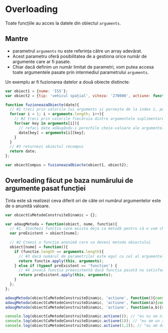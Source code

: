 # Overloading

Toate funcțiile au acces la datele din obiectul `arguments`.

## Mantre

- parametrul `arguments` nu este referința către un array adevărat.
- Acest parametru oferă posibilitatea de a gestiona orice număr de argumente care ar fi pasate.
- Chiar dacă definim un număr limitat de parametri, vom putea accesa toate argumentele pasate prin intermediul parametrului `arguments`.

Un exemplu ar fi fuzionarea datelor a două obiecte distincte:

```javascript
var obiect1 = {nume: 'ISS'};
var obiect2 = {tip: 'vehicul spațial', viteza: '270000', actiune: function(){console.log('ceva din obiect');}};

function fuzioneazaObiecte(date){
  // #1 treci prin valorile lui arguments și pornește de la index 1, pentru că pentru 0 este primimul argument
  for(var i = 1; i < arguments.length; i++){
    // #2 treci prin valorile fiecăruia dintre argumentele suplimentare pasate
    for(var key in arguments[i]){
      // refaci date adăugându-i perechile cheie-valoare ale argumentelor suplimentar pasate.
      date[key] = arguments[i][key];
    }
  }
  // #3 returnezi obiectul recompus
  return date;
};

var obiectCompus = fuzioneazaObiecte(obiect1, obiect2);
```

## Overloading făcut pe baza numărului de argumente pasat funcției

Ținta este să realizezi ceva diferit ori de câte ori numărul argumentelor este de o anumită valoare.

```javascript
var obiectCuMetodeConstruiteDinamic = {};

var adaugMetoda = function(obiect, nume, functie){
  // #1. Stochezi funcția care exista deja ca metodă pentru că o vom chema dacă funcția pasată nu are numărul așteptat de argumente
  var preExistent = obiect[nume];

  // #2 Creezi o funcție anonimă care va deveni metoda obiectului
  obiect[nume] = function(){
    if (functie.length == arguments.length){
      // #3 dacă numărul de parametrilor este egal cu cel al argumentelor, atunci funcția pasată este invocată
      return functie.apply(this, arguments);
    } else if (typeof preExistent == 'function') {
      // #4 invocă funcția preexistentă dacă funcția pasată nu satisface condiția.
      return preExistent.apply(this, arguments);
    }
  };
};

adaugMetoda(obiectCuMetodeConstruiteDinamic, 'actiune', function(){console.log('eu nu am niciun argument');});
adaugMetoda(obiectCuMetodeConstruiteDinamic, 'actiune', function(a){console.log('eu am un argument');});
adaugMetoda(obiectCuMetodeConstruiteDinamic, 'actiune', function(a,b){console.log('eu am două argumente');});

console.log(obiectCuMetodeConstruiteDinamic.actiune()); // "eu nu am niciun argument"
console.log(obiectCuMetodeConstruiteDinamic.actiune(1)); // "eu am un argument"
console.log(obiectCuMetodeConstruiteDinamic.actiune(1,2)); // "eu am două argumente"
```
